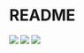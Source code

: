 # README

<a href="https://travis-ci.org/Lockeriano/CookBook"><img src="https://travis-ci.org/Lockeriano/CookBook.svg?branch=master" /></a>
<a href="https://codeclimate.com/github/Lockeriano/CookBook/maintainability"><img src="https://api.codeclimate.com/v1/badges/da3fedd9b0ee649899d9/maintainability" /></a>
<a href="https://codeclimate.com/github/Lockeriano/CookBook/test_coverage"><img src="https://api.codeclimate.com/v1/badges/da3fedd9b0ee649899d9/test_coverage" /></a>
